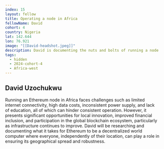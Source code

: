 ```yaml
---
index: 15
layout: fellow
title: Operating a node in Africa
fellowName: David
cohort: 4
country: Nigeria
lat: 142.644
lon: 76.921
image: "[[David-headshot.jpeg]]"
description: David is documenting the nuts and bolts of running a node in Nigeria and, more generally, on the African continent and all the challenges that come with it.
tags:
  - hidden
  - 2024-cohort-4
  - Africa-west
---
```

## David Uzochukwu
Running an Ethereum node in Africa faces challenges such as limited internet connectivity, high data costs, inconsistent power supply, and lack of education, all of which can hinder consistent operation. However, it presents significant opportunities for local innovation, improved financial inclusion, and participation in the global blockchain ecosystem, particularly as infrastructure continues to improve. David will be researching and documenting what it takes for Ethereum to be a decentralized world computer where everyone, independently of their location, can play a role in ensuring its geographical spread and robustness. 


